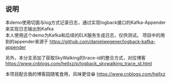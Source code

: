 ## 说明
本demo使用切面与log方式记录日志，通过实现logback接口的Kafka-Appender来实现日志输出到Kafka  
本人使用这个demo为Kafka和后续的ELK服务生成日志，仅供测试。
项目中的用到的appender来源于
<https://github.com/danielwegener/logback-kafka-appender>

另外，本分支添加了获取SkyWalking的trace-id的整合方式，对应博客<https://www.cnblogs.com/hellxz/p/logback_skywalking_trace_id.html>

本项目配合我的博客园随笔食用，风味更佳😁
<https://www.cnblogs.com/hellxz>